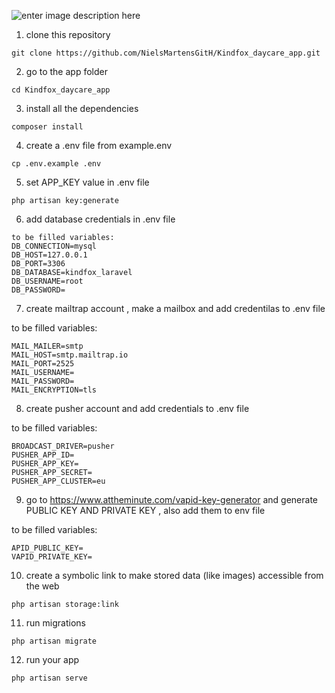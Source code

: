 ![enter image description here](https://nielsmartens-cv.netlify.app/kindfoxlogowhite.png)

1) clone this repository

`git clone https://github.com/NielsMartensGitH/Kindfox_daycare_app.git`

2) go to the app folder

`cd Kindfox_daycare_app`

3) install all the dependencies

`composer install`

4) create a .env file from example.env

`cp .env.example .env`

5) set APP_KEY value in .env file

`php artisan key:generate`

6) add database credentials in .env file

```console
to be filled variables:
DB_CONNECTION=mysql
DB_HOST=127.0.0.1
DB_PORT=3306
DB_DATABASE=kindfox_laravel
DB_USERNAME=root
DB_PASSWORD=
```

7) create mailtrap account , make a mailbox and add credentilas to .env file

to be filled variables:

```console
MAIL_MAILER=smtp
MAIL_HOST=smtp.mailtrap.io
MAIL_PORT=2525
MAIL_USERNAME=
MAIL_PASSWORD=
MAIL_ENCRYPTION=tls
```

8) create pusher account and add credentials to .env file

to be filled variables:
```console
BROADCAST_DRIVER=pusher
PUSHER_APP_ID=
PUSHER_APP_KEY=
PUSHER_APP_SECRET=
PUSHER_APP_CLUSTER=eu

```

9) go to https://www.attheminute.com/vapid-key-generator and generate PUBLIC KEY AND PRIVATE KEY , also add them to env file

to be filled variables:

```console
APID_PUBLIC_KEY=
VAPID_PRIVATE_KEY=
```

10) create a symbolic link to make stored data (like images) accessible from the web

`php artisan storage:link`

11) run migrations

`php artisan migrate`

12) run your app

`php artisan serve`
